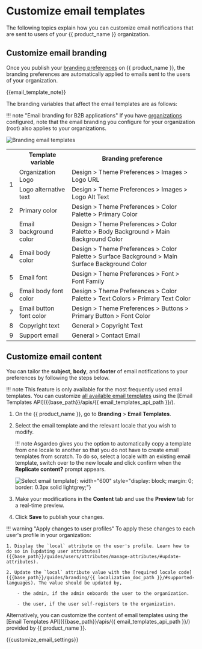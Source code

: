 # Customize email templates

The following topics explain how you can customize email notifications that are sent to users of your {{ product_name }} organization.

## Customize email branding

Once you publish your [branding preferences]({{base_path}}/guides/branding/configure-ui-branding/#general-preferences) on {{ product_name }}, the branding preferences are automatically applied to emails sent to the users of your organization.

{{email_template_note}}

The branding variables that affect the email templates are as follows:

!!! note "Email branding for B2B applications"
    If you have [organizations]({{base_path}}/guides/organization-management/manage-organizations/) configured, note that the email branding you configure for your organization (root) also applies to your organizations.

![Branding email templates]({{base_path}}/assets/img/guides/branding/email-branding.png)

<table>
    <tr>
        <th></th>
        <th>Template variable</th>
        <th>Branding preference</th>
    </tr>
    <tr>
        <td rowspan="2">1</td>
        <td>Organization Logo</td>
        <td>Design > Theme Preferences > Images > Logo URL</td>
    </tr>
    <tr>
        <td>Logo alternative text</td>
        <td>Design > Theme Preferences > Images > Logo Alt Text</td>
    </tr>
    <tr>
        <td>2</td>
        <td>Primary color</td>
        <td>Design > Theme Preferences > Color Palette > Primary Color</td>
    </tr>
    <tr>
        <td>3</td>
        <td>Email background color</td>
        <td>Design > Theme Preferences > Color Palette > Body Background > Main Background Color</td>
    </tr>
    <tr>
        <td>4</td>
        <td>Email body color</td>
        <td>Design > Theme Preferences > Color Palette > Surface Background > Main Surface Background Color</td>
    </tr>
    <tr>
        <td>5</td>
        <td>Email font</code></td>
        <td>Design > Theme Preferences > Font > Font Family</td>
    </tr>
    <tr>
        <td>6</td>
        <td>Email body font color</td>
        <td>Design > Theme Preferences > Color Palette > Text Colors > Primary Text Color</td>
    </tr>
    <tr>
        <td>7</td>
        <td>Email button font color</td>
        <td>Design > Theme Preferences > Buttons > Primary Button > Font Color</td>
    </tr>
    <tr>
        <td>8</td>
        <td>Copyright text</td>
        <td>General > Copyright Text</td>
    </tr>
    <tr>
        <td>9</td>
        <td>Support email</td>
        <td>General > Contact Email</td>
    </tr>
</table>


## Customize email content

You can tailor the **subject**, **body**, and **footer** of email notifications to your preferences by following the steps below.

!!! note
    This feature is only available for the most frequently used email templates. You can customize [all available email templates]({{base_path}}/references/email-templates/) using the [Email Templates API]({{base_path}}/apis/{{ email_templates_api_path }}/).

1. On the {{ product_name }}, go to **Branding** > **Email Templates**.
2. Select the email template and the relevant locale that you wish to modify.

    !!! note
        Asgardeo gives you the option to automatically copy a template from one locale to another so that you do not have to create email templates from scratch. To do so, select a locale with an existing email template, switch over to the new locale and click confirm when the **Replicate content?** prompt appears.

    ![Select email template]({{base_path}}/assets/img/guides/branding/select-email-template.png){: width="600" style="display: block; margin: 0; border: 0.3px solid lightgrey;"}

3. Make your modifications in the **Content** tab and use the **Preview** tab for a real-time preview.

4. Click **Save** to publish your changes.

!!! warning "Apply changes to user profiles"
    To apply these changes to each user's profile in your organization:

    1. Display the `local` attribute on the user's profile. Learn how to do so in [updating user attributes]({{base_path}}/guides/users/attributes/manage-attributes/#update-attributes).

    2. Update the `local` attribute value with the [required locale code]({{base_path}}/guides/branding/{{ localization_doc_path }}/#supported-languages). The value should be updated by,

        - the admin, if the admin onboards the user to the organization.

        - the user, if the user self-registers to the organization.

Alternatively, you can customize the content of email templates using the [Email Templates API]({{base_path}}/apis/{{ email_templates_api_path }}/) provided by {{ product_name }}.

{{customize_email_settings}}


